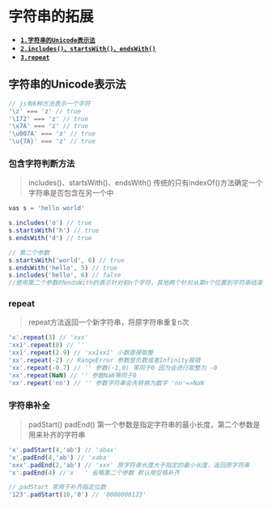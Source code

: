 # 字符串的拓展

- [**`1.字符串的Unicode表示法`**](#字符串的unicode表示法)
- [**`2.includes()、startsWith()、endsWith()`**](#包含字符判断方法)
- [**`3.repeat`**](#repeat)
    

## 字符串的Unicode表示法
```javascript
// js有6种方法表示一个字符
'\z' === 'z' // true
'\172' === 'z' // true
'\x7A' === 'z' // true
'\u007A' === 'z' // true
'\u{7A}' === 'z' // true
```

### 包含字符判断方法
>  includes()、startsWith()、endsWith()
> 传统的只有indexOf()方法确定一个字符串是否包含在另一个中

```javascript
vas s = 'hello world'

s.includes('o') // true
s.startsWith('h') // true
s.endsWith('d') // true

// 第二个参数
s.startsWith('world', 6) // true
s.endsWith('hello', 5) // true
s.includes('hello', 6) // false
//使用第二个参数时endsWith的表示针对前n个字符，其他两个针对从第n个位置到字符串结束位置之间的字符
```

### repeat
> repeat方法返回一个新字符串，将原字符串重复n次

```javascript
'x'.repeat(3) // 'xxx'
'xx1'.repeat(0) // ''
'xx1'.repeat(2.9) // 'xx1xx1' 小数直接取整
'xx'.repeat(-2) // RangeError 参数是负数或者Infinity报错
'xx'.repeat(-0.7) // '' 参数(-1,0) 等同于0 因为会进行取整为 -0
'xx'.repeat(NaN) // '' 参数NaN等同于0
'xx'.repeat('nn') // '' 参数字符串会先转换为数字 'nn'=>NaN
``` 

### 字符串补全
> padStart()  padEnd()
> 第一个参数是指定字符串的最小长度，第二个参数是用来补齐的字符串
```javascript
'x'.padStart(4,'ab') // 'abax'
'x'.padEnd(4,'ab') // 'xaba'
'xxx'.padEnd(2,'ab') // 'xxx' 原字符串长度大于指定的最小长度，返回原字符串
'x'.padEnd(4) //'x   ' 省略第二个参数 默认用空格补齐

// padStart 常用于补齐指定位数
'123'.padStart(10,'0') // '0000000123'
```